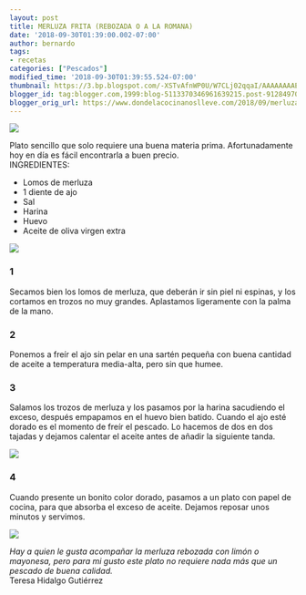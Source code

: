 ```yaml
---
layout: post
title: MERLUZA FRITA (REBOZADA O A LA ROMANA)
date: '2018-09-30T01:39:00.002-07:00'
author: bernardo
tags:
- recetas
categories: ["Pescados"]
modified_time: '2018-09-30T01:39:55.524-07:00'
thumbnail: https://3.bp.blogspot.com/-XSTvAfnWP0U/W7CLj02qqaI/AAAAAAAAEYc/p2R_tkm5tCEb_dvbW1rGHkIbvhbf3eB0gCLcBGAs/s400/00.JPG
blogger_id: tag:blogger.com,1999:blog-5113370346961639215.post-9128497064335490300
blogger_orig_url: https://www.dondelacocinanoslleve.com/2018/09/merluza-frita-rebozada-o-la-romana.html
---
```


![](https://3.bp.blogspot.com/-XSTvAfnWP0U/W7CLj02qqaI/AAAAAAAAEYc/p2R_tkm5tCEb_dvbW1rGHkIbvhbf3eB0gCLcBGAs/s400/00.JPG)

  
Plato sencillo que solo requiere una buena materia prima. Afortunadamente hoy en día es fácil encontrarla a buen precio.  
INGREDIENTES:
* Lomos de merluza
* 1 diente de ajo
* Sal
* Harina
* Huevo
* Aceite de oliva virgen extra  

![](https://2.bp.blogspot.com/-c4Me63F3ROg/W7CLOEdL-mI/AAAAAAAAEYQ/AX_xgCMprIk4jE2m2YfgMoeiFW8UNLrQQCLcBGAs/s320/01.JPG)

  

### 1

Secamos bien los lomos de merluza, que deberán ir sin piel ni espinas, y los cortamos en trozos no muy grandes. Aplastamos ligeramente con la palma de la mano.  

### 2

Ponemos a freír el ajo sin pelar en una sartén pequeña con buena cantidad de aceite a temperatura media-alta, pero sin que humee.  

### 3

Salamos los trozos de merluza y los pasamos por la harina sacudiendo el exceso, después empapamos en el huevo bien batido. Cuando el ajo esté dorado es el momento de freír el pescado. Lo hacemos de dos en dos tajadas y dejamos calentar el aceite antes de añadir la siguiente tanda.  

![](https://4.bp.blogspot.com/-2qoQQG7ur6U/W7CLXQ0-AcI/AAAAAAAAEYU/fDAso-ZzCYsqTDxcLwxHMoB7A_CtVEqQACLcBGAs/s320/03.JPG)

  

### 4

Cuando presente un bonito color dorado, pasamos a un plato con papel de cocina, para que absorba el exceso de aceite. Dejamos reposar unos minutos y servimos.  

![](https://1.bp.blogspot.com/-1_zu9kq2_Wo/W7CLcXJYXcI/AAAAAAAAEYY/R2G9P3BA4MM59IHKGEHnyI5pLsVASljcwCLcBGAs/s320/04.JPG)

  
_Hay a quien le gusta acompañar la merluza rebozada con limón o mayonesa, pero para mi gusto este plato no requiere nada más que un pescado de buena calidad._  
Teresa Hidalgo Gutiérrez
